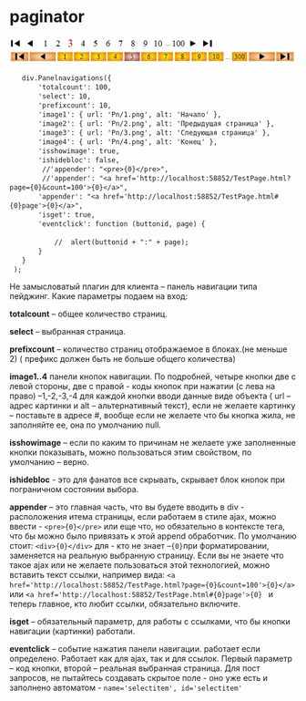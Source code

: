 paginator
=========
![paginator](https://github.com/ionson100/paginator/blob/master/PanelNavigator/ss.jpg "paginator")

```
   div.Panelnavigations({
       'totalcount': 100,                                                                   
       'select': 10,                                                                      
       'prefixcount': 10,                                                                      
       'image1': { url: 'Pn/1.png', alt: 'Начало' },                                               
       'image2': { url: 'Pn/2.png', alt: 'Предыдущая страница' },
       'image3': { url: 'Pn/3.png', alt: 'Следующая страница' },
       'image4': { url: 'Pn/4.png', alt: 'Конец' },
       'isshowimage': true,                                                                       
       'ishidebloc': false,                                                                       
        //'appender': "<pre>{0}</pre>",                                                            
        //'appender': "<a href='http://localhost:58852/TestPage.html?page={0}&count=100'>{0}</a>",
       'appender': "<a href='http://localhost:58852/TestPage.html#{0}page'>{0}</a>",
       'isget': true,                                                                              
       'eventclick': function (buttonid, page) {                                                   

           //  alert(buttonid + ":" + page);
       }
   }
 );

```
Не замысловатый плагин  для клиента – панель навигации типа пейджинг.
  Какие параметры подаем на вход:
  
  **totalcount** – общее количество страниц.

  **select** – выбранная страница.

  **prefixcount** – количество страниц отображаемое в блоках.(не меньше 2)
  ( префикс должен быть не больше общего количества)

  **image1..4** панели кнопок навигации.
  По подробней, четыре кнопки две с левой стороны, две с правой -
  коды кнопок при нажатии (с лева на право) –1,-2,-3,-4
  для каждой кнопки вводи данные виде объекта ( url –адрес картинки
  и alt – альтернативный текст), если не желаете картинку – поставьте
  в адресе #, вообще если не желаете что бы кнопка жила, не заполняйте ее,
  она по умолчанию null.

  **isshowimage** – если по каким то причинам не желаете уже заполненные кнопки
  показывать, можно пользоваться этим свойством, по умолчанию – верно.

  **ishidebloc** - это для фанатов все скрывать, скрывает блок кнопок
  при пограничном состоянии выбора.

  **appender** –  это главная часть, что вы будете вводить в div - расположения
  итема страницы, если работаем в стиле ajax, можно ввести - ```<pre>{0}</pre>```
  или еще что, но обязательно в контексте тега, что бы можно было привязать
  к этой append обработчик. По умолчанию стоит: ```<div>{0}</div>```
  для - кто не знает –``` {0} ```при форматировании, заменяется на реальную выбранную страницу.
  Если вы не знаете что такое ajax или не желаете пользоваться  этой
  технологией, можно вставить текст ссылки, например вида:
  ```<a href='http://localhost:58852/TestPage.html?page={0}&count=100'>{0}</a>```
  или ```<a href='http://localhost:58852/TestPage.html#{0}page'>{0} ``` 
  и теперь главное, кто любит ссылки, обязательно включите.

  **isget** – обязательный параметр, для работы с ссылками, что бы кнопки
  навигации (картинки) работали.

  **eventclick** – событие нажатия панели навигации.
  работает если определено. Работает как для ajax, так и для ссылок.
  Первый параметр – код кнопки, второй – реальная выбранная страница.
  Для пост запросов, не пытайтесь создавать скрытое поле -
  оно уже есть и заполнено автоматом -  ```name='selectitem', id='selectitem'``` 
